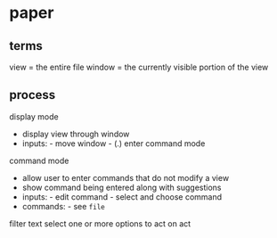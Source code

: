 # paper

## terms

view = the entire file
window = the currently visible portion of the view

## process

display mode

- display view through window
- inputs:
        -       move window
        - (.)   enter command mode

command mode

- allow user to enter commands that do not modify a view
- show command being entered along with suggestions
- inputs:
        - edit command
        - select and choose command
- commands:
        - see `file`

filter text
select one or more options to act on
act
